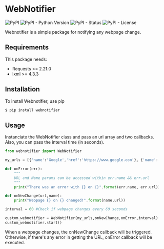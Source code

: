 # WebNotifier

![PyPI](https://img.shields.io/pypi/v/webnotifier.svg)
![PyPI - Python Version](https://img.shields.io/pypi/pyversions/webnotifier.svg)
![PyPI - Status](https://img.shields.io/pypi/status/webnotifier.svg)
![PyPI - License](https://img.shields.io/pypi/l/webnotifier.svg)

Webnotifier is a simple package for notifying any webpage change.

## Requirements

This package needs:

- Requests >= 2.21.0
- lxml >= 4.3.3

## Installation

To install Webnotifier, use pip

```bash
$ pip install webnotifier
```

## Usage

Instanciate the WebNotifier class and pass an url array and two callbacks. Also, you can pass the interval time (in seconds).

```python
from webnotifier import WebNotifier

my_urls = [{'name':'Google','href':'https://www.google.com'}, {'name':'Medium','href':'https://medium.com'},{'name':'Localhost','href':'http://127.0.0.1:3000'}]

def onError(err):
    """
    URL and Name params can be accessed within err.name && err.url
    """
    print("There was an error with {} on {}".format(err.name, err.url))

def onNewChange(url,name):
    print("Webpage {} on {} changed!".format(name,url))

interval = 60 #Check if webpage changes every 60 seconds

custom_webnotifier = WebNotifier(my_urls,onNewChange,onError,interval)
custom_webnotifier.start()
```

When a webpage changes, the onNewChange callback will be triggered. Otherwise, if there's any error in getting the URL, onError callback will be executed.